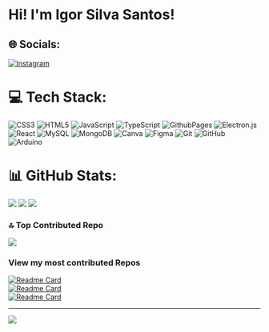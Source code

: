 # Hi! I'm Igor Silva Santos!

## 🌐 Socials:
[![Instagram](https://img.shields.io/badge/Instagram-%23E4405F.svg?logo=Instagram&logoColor=white)](https://instagram.com/igor_sil_santos) 

# 💻 Tech Stack:
![CSS3](https://img.shields.io/badge/css3-%231572B6.svg?style=for-the-badge&logo=css3&logoColor=white) ![HTML5](https://img.shields.io/badge/html5-%23E34F26.svg?style=for-the-badge&logo=html5&logoColor=white) ![JavaScript](https://img.shields.io/badge/javascript-%23323330.svg?style=for-the-badge&logo=javascript&logoColor=%23F7DF1E) ![TypeScript](https://img.shields.io/badge/typescript-%23007ACC.svg?style=for-the-badge&logo=typescript&logoColor=white) ![GithubPages](https://img.shields.io/badge/github%20pages-121013?style=for-the-badge&logo=github&logoColor=white) ![Electron.js](https://img.shields.io/badge/Electron-191970?style=for-the-badge&logo=Electron&logoColor=white) ![React](https://img.shields.io/badge/react-%2320232a.svg?style=for-the-badge&logo=react&logoColor=%2361DAFB) ![MySQL](https://img.shields.io/badge/mysql-4479A1.svg?style=for-the-badge&logo=mysql&logoColor=white) ![MongoDB](https://img.shields.io/badge/MongoDB-%234ea94b.svg?style=for-the-badge&logo=mongodb&logoColor=white) ![Canva](https://img.shields.io/badge/Canva-%2300C4CC.svg?style=for-the-badge&logo=Canva&logoColor=white) ![Figma](https://img.shields.io/badge/figma-%23F24E1E.svg?style=for-the-badge&logo=figma&logoColor=white) ![Git](https://img.shields.io/badge/git-%23F05033.svg?style=for-the-badge&logo=git&logoColor=white) ![GitHub](https://img.shields.io/badge/github-%23121011.svg?style=for-the-badge&logo=github&logoColor=white) ![Arduino](https://img.shields.io/badge/-Arduino-00979D?style=for-the-badge&logo=Arduino&logoColor=white)
# 📊 GitHub Stats:
![](https://github-readme-stats.vercel.app/api?username=IgorSilva-S&theme=catppuccin_mocha&hide_border=false&include_all_commits=false&count_private=false)
![](https://github-readme-streak-stats.herokuapp.com/?user=IgorSilva-S&theme=catppuccin_mocha&hide_border=false)
![](https://github-readme-stats.vercel.app/api/top-langs/?username=IgorSilva-S&theme=catppuccin_mocha&hide_border=false&include_all_commits=false&count_private=false&layout=compact)

### 🔝 Top Contributed Repo
![](https://github-contributor-stats.vercel.app/api?username=IgorSilva-S&limit=5&theme=catppuccin_mocha&combine_all_yearly_contributions=true)

### View my most contributed Repos
[![Readme Card](https://github-readme-stats.vercel.app/api/pin/?username=IgorSilva-S&repo=SpaceOfGhosts&theme=catppuccin_mocha)](https://github.com/IgorSilva-S/SpaceOfGhosts)<br/>
[![Readme Card](https://github-readme-stats.vercel.app/api/pin/?username=MrMystin&repo=Atelie_Amelie&theme=catppuccin_mocha)](https://github.com/MrMystin/Atelie_Amelie)<br/>
[![Readme Card](https://github-readme-stats.vercel.app/api/pin/?username=IgorSilva-S&repo=MeuControle&theme=catppuccin_mocha)](https://github.com/IgorSilva-S/MeuControle)<br/>

---
[![](https://visitcount.itsvg.in/api?id=IgorSilva-S&icon=0&color=6)](https://visitcount.itsvg.in)

<!-- Proudly created with GPRM ( https://gprm.itsvg.in ) -->


<!--
**IgorSilva-S/IgorSilva-S** is a ✨ _special_ ✨ repository because its `README.md` (this file) appears on your GitHub profile.

Here are some ideas to get you started:

- 🔭 I’m currently working on ...
- 🌱 I’m currently learning ...
- 👯 I’m looking to collaborate on ...
- 🤔 I’m looking for help with ...
- 💬 Ask me about ...
- 📫 How to reach me: ...
- 😄 Pronouns: ...
- ⚡ Fun fact: ...
-->

